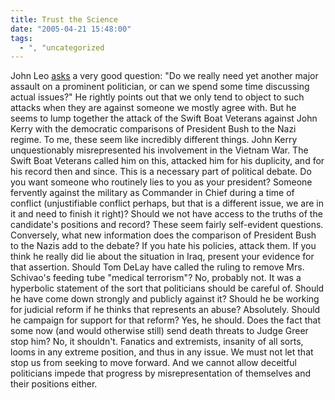 ```yaml
---
title: Trust the Science
date: "2005-04-21 15:48:00"
tags:
  - ", "uncategorized
---
```

<p> John Leo <a href="http://www.townhall.com/columnists/johnleo/jl20050418.shtml">asks</a>
a very good question: "Do we really need yet another major assault
on a prominent politician, or can we spend some time discussing
actual issues?"  He rightly points out that we only tend to object
to such attacks when they are against someone we mostly agree with.
But he seems to lump together the attack of the Swift Boat Veterans
against John Kerry with the democratic comparisons of President Bush
to the Nazi regime.  To me, these seem like incredibly different
things.  John Kerry unquestionably misrepresented his involvement
in the Vietnam War.  The Swift Boat Veterans called him on this,
attacked him for his duplicity, and for his record then and since.
This is a necessary part of political debate.  Do you want someone
who routinely lies to you as your president?  Someone fervently
against the military as Commander in Chief during a time of conflict
(unjustifiable conflict perhaps, but that is a different issue, we
are in it and need to finish it right)?  Should we not have access
to the truths of the candidate's positions and record?  These seem
fairly self-evident questions.  Conversely, what new information does
the comparison of President Bush to the Nazis add to the debate?
If you hate his policies, attack them.  If you think he really
did lie about the situation in Iraq, present your evidence for
that assertion.  Should Tom DeLay have called the ruling to remove
Mrs. Schivao's feeding tube "medical terrorism"?  No, probably not.
It was a hyperbolic statement of the sort that politicians should
be careful of.  Should he have come down strongly and publicly
against it?  Should he be working for judicial reform if he thinks
that represents an abuse?  Absolutely.  Should he campaign for support
for that reform?  Yes, he should.  Does the fact that some now (and
would otherwise still) send death threats to Judge Greer stop him?
No, it shouldn't.  Fanatics and extremists, insanity of all sorts,
looms in any extreme position, and thus in any issue.  We must not
let that stop us from seeking to move forward.  And we cannot allow
deceitful politicians impede that progress by misrepresentation
of themselves and their positions either.</p>

